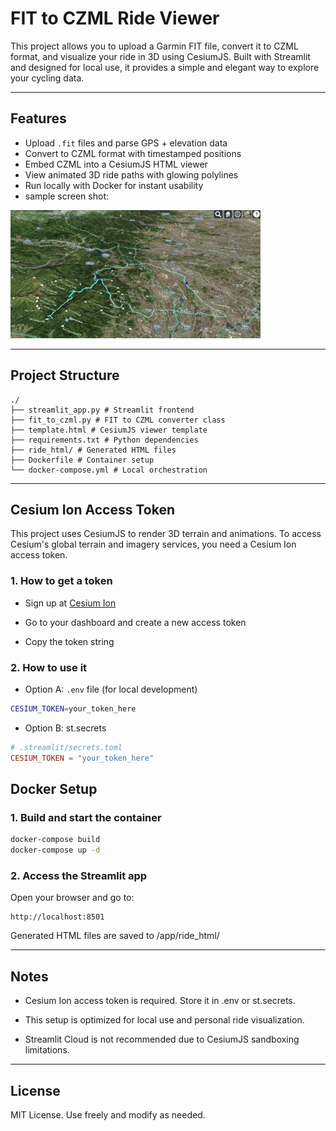 # FIT to CZML Ride Viewer

This project allows you to upload a Garmin FIT file, convert it to CZML format, and visualize your ride in 3D using CesiumJS. Built with Streamlit and designed for local use, it provides a simple and elegant way to explore your cycling data.

---

## Features

- Upload `.fit` files and parse GPS + elevation data
- Convert to CZML format with timestamped positions
- Embed CZML into a CesiumJS HTML viewer
- View animated 3D ride paths with glowing polylines
- Run locally with Docker for instant usability
- sample screen shot:

<img src="image/sample_screen_shot.png" alt="sample screen shot" width=400>

---

## Project Structure

```
./ 
├── streamlit_app.py # Streamlit frontend 
├── fit_to_czml.py # FIT to CZML converter class 
├── template.html # CesiumJS viewer template 
├── requirements.txt # Python dependencies 
├── ride_html/ # Generated HTML files 
├── Dockerfile # Container setup 
└── docker-compose.yml # Local orchestration
```

---

## Cesium Ion Access Token

This project uses CesiumJS to render 3D terrain and animations. To access Cesium's global terrain and imagery services, you need a Cesium Ion access token.

### 1. How to get a token

- Sign up at [Cesium Ion](https://cesium.com/ion/)

- Go to your dashboard and create a new access token

- Copy the token string

### 2. How to use it

- Option A: `.env` file (for local development)

```bash
CESIUM_TOKEN=your_token_here
```

- Option B: st.secrets

```toml
# .streamlit/secrets.toml
CESIUM_TOKEN = "your_token_here"
```

## Docker Setup

### 1. Build and start the container

```bash
docker-compose build
docker-compose up -d
```

### 2. Access the Streamlit app

Open your browser and go to:

```
http://localhost:8501
```

Generated HTML files are saved to /app/ride_html/

---

## Notes

- Cesium Ion access token is required. Store it in .env or st.secrets.

- This setup is optimized for local use and personal ride visualization.

- Streamlit Cloud is not recommended due to CesiumJS sandboxing limitations.

---

## License
MIT License. Use freely and modify as needed.
